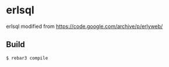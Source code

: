 erlsql
=====

erlsql modified from <https://code.google.com/archive/p/erlyweb/>

Build
-----

    $ rebar3 compile

